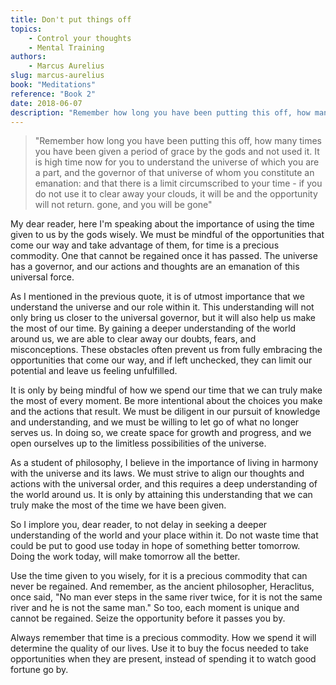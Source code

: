 ```yaml
---
title: Don't put things off
topics:
    - Control your thoughts
    - Mental Training
authors: 
    - Marcus Aurelius
slug: marcus-aurelius
book: "Meditations"
reference: "Book 2"
date: 2018-06-07
description: "Remember how long you have been putting this off, how many times you have been given a period of grace by the gods and not used it"
---
```


> "Remember how long you have been putting this off, how many times you have been given a period of grace by the gods and not used it. It is high time now for you to understand the universe of which you are a part, and the governor of that universe of whom you constitute an emanation: and that there is a limit circumscribed to your time - if you do not use it to clear away your clouds, it will be and the opportunity will not return. gone, and you will be gone"

My dear reader, here I'm speaking about the importance of using the time given to us by the gods wisely. We must be mindful of the opportunities that come our way and take advantage of them, for time is a precious commodity. One that cannot be regained once it has passed. The universe has a governor, and our actions and thoughts are an emanation of this universal force.

As I mentioned in the previous quote, it is of utmost importance that we understand the universe and our role within it. This understanding will not only bring us closer to the universal governor, but it will also help us make the most of our time. By gaining a deeper understanding of the world around us, we are able to clear away our doubts, fears, and misconceptions. These obstacles often prevent us from fully embracing the opportunities that come our way, and if left unchecked, they can limit our potential and leave us feeling unfulfilled.

It is only by being mindful of how we spend our time that we can truly make the most of every moment. Be more intentional about the choices you make and the actions that result. We must be diligent in our pursuit of knowledge and understanding, and we must be willing to let go of what no longer serves us. In doing so, we create space for growth and progress, and we open ourselves up to the limitless possibilities of the universe.

As a student of philosophy, I believe in the importance of living in harmony with the universe and its laws. We must strive to align our thoughts and actions with the universal order, and this requires a deep understanding of the world around us. It is only by attaining this understanding that we can truly make the most of the time we have been given.

So I implore you, dear reader, to not delay in seeking a deeper understanding of the world and your place within it. Do not waste time that could be put to good use today in hope of something better tomorrow. Doing the work today, will make tomorrow all the better.

Use the time given to you wisely, for it is a precious commodity that can never be regained. And remember, as the ancient philosopher, Heraclitus, once said, "No man ever steps in the same river twice, for it is not the same river and he is not the same man." So too, each moment is unique and cannot be regained. Seize the opportunity before it passes you by. 

Always remember that time is a precious commodity. How we spend it will determine the quality of our lives. Use it to buy the focus needed to take opportunities when they are present, instead of spending it to watch good fortune go by.
